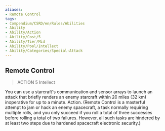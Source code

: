 ```yaml
---
aliases:
- Remote Control
tags:
- Compendium/CSRD/en/Rules/Abilities
- Ability
- Ability/Action
- Ability/Cost/5
- Ability/Tier/Mid
- Ability/Pool/Intellect
- Ability/Categories/Special-Attack
---
```


  
## Remote Control  
>ACTION 5  Intellect  
  
You can use a starcraft's communication and sensor arrays to launch an attack that briefly renders an enemy starcraft within 20 miles (32 km) inoperative for up to a minute. Action. (Remote Control is a masterful attempt to jam or hack an enemy spacecraft, a task normally requiring multiple rolls, and you only succeed if you roll a total of three successes before rolling a total of two failures. However, all such tasks are hindered by at least two steps due to hardened spacecraft electronic security.)